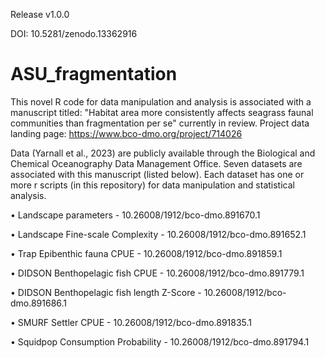 Release v1.0.0 

DOI: 10.5281/zenodo.13362916

# ASU_fragmentation
This novel R code for data manipulation and analysis is associated with a manuscript titled: "Habitat area more consistently affects seagrass faunal communities than fragmentation per se" currently in review. Project data landing page: https://www.bco-dmo.org/project/714026

Data (Yarnall et al., 2023) are publicly available through the Biological and Chemical Oceanography Data Management Office. Seven datasets are associated with this manuscript (listed below). Each dataset has one or more r scripts (in this repository) for data manipulation and statistical analysis.

• Landscape parameters - 10.26008/1912/bco-dmo.891670.1 

• Landscape Fine-scale Complexity - 10.26008/1912/bco-dmo.891652.1

• Trap Epibenthic fauna CPUE - 10.26008/1912/bco-dmo.891859.1

• DIDSON Benthopelagic fish CPUE - 10.26008/1912/bco-dmo.891779.1

• DIDSON Benthopelagic fish length Z-Score - 10.26008/1912/bco-dmo.891686.1

• SMURF Settler CPUE - 10.26008/1912/bco-dmo.891835.1

• Squidpop Consumption Probability - 10.26008/1912/bco-dmo.891794.1
